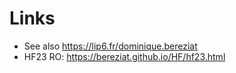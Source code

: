 
# Links
- See also <https://lip6.fr/dominique.bereziat>
- HF23 RO: <https://bereziat.github.io/HF/hf23.html>


